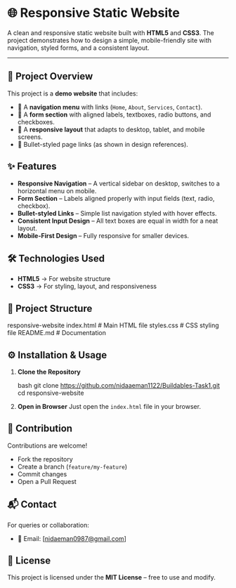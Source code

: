 # 🌐 Responsive Static Website

A clean and responsive static website built with **HTML5** and **CSS3**.
The project demonstrates how to design a simple, mobile-friendly site with navigation, styled forms, and a consistent layout.

---

## 🚀 Project Overview

This project is a **demo website** that includes:

* 📑 A **navigation menu** with links (`Home`, `About`, `Services`, `Contact`).
* 📝 A **form section** with aligned labels, textboxes, radio buttons, and checkboxes.
* 🎨 A **responsive layout** that adapts to desktop, tablet, and mobile screens.
* 📌 Bullet-styled page links (as shown in design references).


## ✨ Features

* **Responsive Navigation** – A vertical sidebar on desktop, switches to a horizontal menu on mobile.
* **Form Section** – Labels aligned properly with input fields (text, radio, checkbox).
* **Bullet-styled Links** – Simple list navigation styled with hover effects.
* **Consistent Input Design** – All text boxes are equal in width for a neat layout.
* **Mobile-First Design** – Fully responsive for smaller devices.


## 🛠️ Technologies Used

* **HTML5** → For website structure
* **CSS3** → For styling, layout, and responsiveness


## 📂 Project Structure


responsive-website
index.html        # Main HTML file
styles.css        # CSS styling file
README.md         # Documentation

## ⚙️ Installation & Usage

1. **Clone the Repository**

   bash
   git clone https://github.com/nidaaeman1122/Buildables-Task1.git
   cd responsive-website


2. **Open in Browser**
   Just open the `index.html` file in your browser.


## 🤝 Contribution

Contributions are welcome!

* Fork the repository
* Create a branch (`feature/my-feature`)
* Commit changes
* Open a Pull Request


## 📬 Contact

For queries or collaboration:

* 📧 Email: [nidaeman0987@gmail.com]
## 📜 License

This project is licensed under the **MIT License** – free to use and modify.


